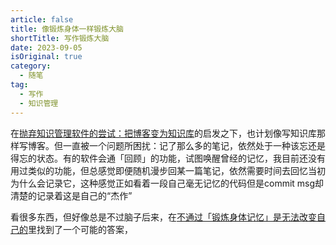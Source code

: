 ```yaml
---
article: false
title: 像锻炼身体一样锻炼大脑
shortTitle: 写作锻炼大脑
date: 2023-09-05
isOriginal: true
category:
  - 随笔
tag:  
  - 写作
  - 知识管理
---
```


在[抛弃知识管理软件的尝试：把博客变为知识库](https://sspai.com/post/75329)的启发之下，也计划像写知识库那样写博客。但一直被一个问题所困扰：记了那么多的笔记，依然处于一种该忘还是得忘的状态。有的软件会通「回顾」的功能，试图唤醒曾经的记忆，我目前还没有用过类似的功能，但总感觉即便随机漫步回某一篇笔记，依然需要时间去回忆当初为什么会记录它，这种感觉正如看着一段自己毫无记忆的代码但是commit msg却清楚的记录着这是自己的“杰作”

看很多东西，但好像总是不过脑子后来，在[不通过「锻炼身体记忆」是无法改变自己的](https://mp.weixin.qq.com/s/EJVR1Yab95R6Wkmc9olAOQ)里找到了一个可能的答案，




